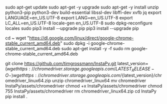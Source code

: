 sudo apt-get update
sudo apt-get -y upgrade
sudo apt-get -y install unzip python3-pip python3-dev build-essential libssl-dev libffi-dev xvfb jq
export LANGUAGE=en_US.UTF-8
export LANG=en_US.UTF-8
export LC_ALL=en_US.UTF-8
locale-gen en_US.UTF-8
sudo dpkg-reconfigure locales
sudo pip3 install --upgrade pip
pip3 install --upgrade pip

cd ~
wget "https://dl.google.com/linux/direct/google-chrome-stable_current_amd64.deb"
sudo dpkg -i google-chrome-stable_current_amd64.deb
sudo apt-get install -y -f
sudo rm google-chrome-stable_current_amd64.deb

git clone https://github.com/timgrossmann/InstaPy.git
latest_version=$(wget https://chromedriver.storage.googleapis.com/LATEST_RELEASE -O -)
wget https://chromedriver.storage.googleapis.com/${latest_version}/chromedriver_linux64.zip
unzip chromedriver_linux64
mv chromedriver InstaPy/assets/chromedriver
chmod +x InstaPy/assets/chromedriver
chmod 755 InstaPy/assets/chromedriver
rm chromedriver_linux64.zip
cd InstaPy
pip install .
